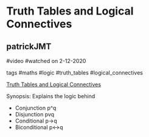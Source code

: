 # Truth Tables and Logical Connectives
## patrickJMT
#video #watched on 2-12-2020

tags
#maths #logic #truth_tables #logical_connectives

[Truth Tables and Logical Connectives](https://www.youtube.com/watch?v=i3m0hV157Ro)

Synopsis: Explains the logic behind 
- Conjunction p^q 
- Disjunction pvq 
- Conditional p->q 
- Biconditional p<->q

